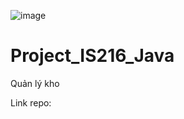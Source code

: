 ![image](https://github.com/user-attachments/assets/0384fcab-d8cb-4d83-a8d5-6669ba975bfa)
# Project_IS216_Java
Quản lý kho

Link repo: 
